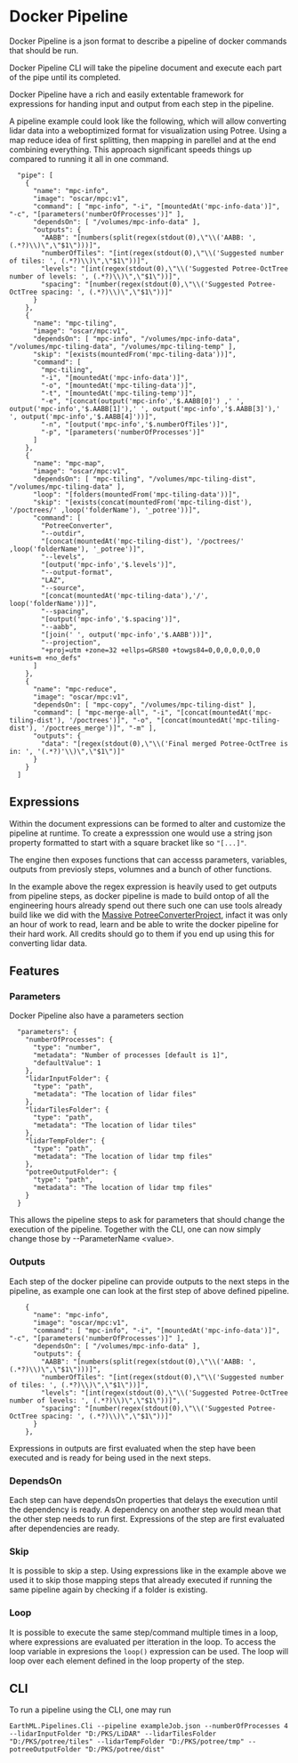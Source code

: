 
# Docker Pipeline


Docker Pipeline is a json format to describe a pipeline of docker commands that should be run.

Docker Pipeline CLI will take the pipeline document and execute each part of the pipe until its completed. 

Docker Pipeline have a rich and easily extentable framework for expressions for handing input and output from each step in the pipeline. 


A pipeline example could look like the following, which will allow converting lidar data into a weboptimized format for visualization using Potree. Using a map reduce idea of first splitting, then mapping in parellel and at the end combining everything. This approach significant speeds things up compared to running it all in one command.
```
  "pipe": [
    {
      "name": "mpc-info",
      "image": "oscar/mpc:v1",
      "command": [ "mpc-info", "-i", "[mountedAt('mpc-info-data')]", "-c", "[parameters('numberOfProcesses')]" ],
      "dependsOn": [ "/volumes/mpc-info-data" ],
      "outputs": {
        "AABB": "[numbers(split(regex(stdout(0),\"\\('AABB: ', (.*?)\\)\",\"$1\")))]",
        "numberOfTiles": "[int(regex(stdout(0),\"\\('Suggested number of tiles: ', (.*?)\\)\",\"$1\"))]",
        "levels": "[int(regex(stdout(0),\"\\('Suggested Potree-OctTree number of levels: ', (.*?)\\)\",\"$1\"))]",
        "spacing": "[number(regex(stdout(0),\"\\('Suggested Potree-OctTree spacing: ', (.*?)\\)\",\"$1\"))]"
      }
    },
    {
      "name": "mpc-tiling",
      "image": "oscar/mpc:v1",
      "dependsOn": [ "mpc-info", "/volumes/mpc-info-data", "/volumes/mpc-tiling-data", "/volumes/mpc-tiling-temp" ],
      "skip": "[exists(mountedFrom('mpc-tiling-data'))]",
      "command": [
        "mpc-tiling",
        "-i", "[mountedAt('mpc-info-data')]",
        "-o", "[mountedAt('mpc-tiling-data')]",
        "-t", "[mountedAt('mpc-tiling-temp')]",
        "-e", "[concat(output('mpc-info','$.AABB[0]') ,' ', output('mpc-info','$.AABB[1]'),' ', output('mpc-info','$.AABB[3]'),' ', output('mpc-info','$.AABB[4]'))]",
        "-n", "[output('mpc-info','$.numberOfTiles')]",
        "-p", "[parameters('numberOfProcesses')]"
      ]
    },
    {
      "name": "mpc-map",
      "image": "oscar/mpc:v1",
      "dependsOn": [ "mpc-tiling", "/volumes/mpc-tiling-dist", "/volumes/mpc-tiling-data" ],
      "loop": "[folders(mountedFrom('mpc-tiling-data'))]",
      "skip": "[exists(concat(mountedFrom('mpc-tiling-dist'), '/poctrees/' ,loop('folderName'), '_potree'))]",
      "command": [
        "PotreeConverter",
        "--outdir",
        "[concat(mountedAt('mpc-tiling-dist'), '/poctrees/' ,loop('folderName'), '_potree')]",
        "--levels",
        "[output('mpc-info','$.levels')]",
        "--output-format",
        "LAZ",
        "--source",
        "[concat(mountedAt('mpc-tiling-data'),'/', loop('folderName'))]",
        "--spacing",
        "[output('mpc-info','$.spacing')]",
        "--aabb",
        "[join(' ', output('mpc-info','$.AABB'))]",
        "--projection",
        "+proj=utm +zone=32 +ellps=GRS80 +towgs84=0,0,0,0,0,0,0 +units=m +no_defs"
      ]
    },
    {
      "name": "mpc-reduce",
      "image": "oscar/mpc:v1",
      "dependsOn": [ "mpc-copy", "/volumes/mpc-tiling-dist" ],
      "command": [ "mpc-merge-all", "-i", "[concat(mountedAt('mpc-tiling-dist'), '/poctrees')]", "-o", "[concat(mountedAt('mpc-tiling-dist'), '/poctrees_merge')]", "-m" ],
      "outputs": {
        "data": "[regex(stdout(0),\"\\('Final merged Potree-OctTree is in: ', '(.*?)'\\)\",\"$1\")]"        
      }
    }
  ]
```

## Expressions

Within the document expressions can be formed to alter and customize the pipeline at runtime. To create a expresssion one would use a string json property formatted to start with a square bracket like so `"[...]"`.

The engine then exposes functions that can accesss parameters, variables, outputs from previosly steps, volumnes and a bunch of other functions.

In the example above the regex expression is heavily used to get outputs from pipeline steps, as docker pipeline is made to build ontop of all the engineering hours already spend out there such one can use tools already build like we did with the [Massive PotreeConverterProject](https://github.com/NLeSC/Massive-PotreeConverter), infact it was only an hour of work to read, learn and be able to write the docker pipeline for their hard work. All credits should go to them if you end up using this for converting lidar data.


## Features


### Parameters
Docker Pipeline also have a parameters section
```
  "parameters": {
    "numberOfProcesses": {
      "type": "number",
      "metadata": "Number of processes [default is 1]",
      "defaultValue": 1
    },
    "lidarInputFolder": {
      "type": "path",
      "metadata": "The location of lidar files"
    },
    "lidarTilesFolder": {
      "type": "path",
      "metadata": "The location of lidar tiles"
    },
    "lidarTempFolder": {
      "type": "path",
      "metadata": "The location of lidar tmp files"
    },
    "potreeOutputFolder": {
      "type": "path",
      "metadata": "The location of lidar tmp files"
    }
  }
```

This allows the pipeline steps to ask for parameters that should change the execution of the pipeline. Together with the CLI, one can now simply change those by --ParameterName \<value>.

### Outputs

Each step of the docker pipeline can provide outputs to the next steps in the pipeline, as example one can look at the first step of above defined pipeline.
```
    {
      "name": "mpc-info",
      "image": "oscar/mpc:v1",
      "command": [ "mpc-info", "-i", "[mountedAt('mpc-info-data')]", "-c", "[parameters('numberOfProcesses')]" ],
      "dependsOn": [ "/volumes/mpc-info-data" ],
      "outputs": {
        "AABB": "[numbers(split(regex(stdout(0),\"\\('AABB: ', (.*?)\\)\",\"$1\")))]",
        "numberOfTiles": "[int(regex(stdout(0),\"\\('Suggested number of tiles: ', (.*?)\\)\",\"$1\"))]",
        "levels": "[int(regex(stdout(0),\"\\('Suggested Potree-OctTree number of levels: ', (.*?)\\)\",\"$1\"))]",
        "spacing": "[number(regex(stdout(0),\"\\('Suggested Potree-OctTree spacing: ', (.*?)\\)\",\"$1\"))]"
      }
    },
```

Expressions in outputs are first evaluated when the step have been executed and is ready for being used in the next steps. 


### DependsOn
Each step can have dependsOn properties that delays the execution until the dependency is ready. A dependency on another step would mean that the other step needs to run first. Expressions of the step are first evaluated after dependencies are ready.

### Skip

It is possible to skip a step. Using expressions like in the example above we used it to skip those mapping steps that already executed if running the same pipeline again by checking if a folder is existing.

### Loop

It is possible to execute the same step/command multiple times in a loop, where expressions are evaluated per itteration in the loop. To access the loop variable in expresions the `loop()` expression can be used. The loop will loop over each element defined in the loop property of the step.



## CLI

To run a pipeline using the CLI, one may run 
```
EarthML.Pipelines.Cli --pipeline exampleJob.json --numberOfProcesses 4 --lidarInputFolder "D:/PKS/LiDAR" --lidarTilesFolder "D:/PKS/potree/tiles" --lidarTempFolder "D:/PKS/potree/tmp" --potreeOutputFolder "D:/PKS/potree/dist"
```
